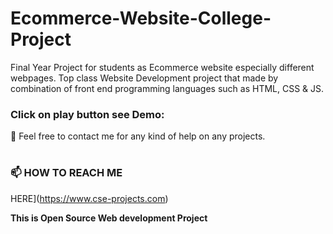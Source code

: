 # Ecommerce-Website-College-Project
Final Year Project for students as Ecommerce website especially different webpages. Top class Website Development project that made by combination of front end programming languages such as HTML, CSS &amp; JS.

### Click on play button see Demo:

 
💌 Feel free to contact me for any kind of help on any projects.
 
# 
### 📫 HOW TO REACH ME 
 HERE](https://www.cse-projects.com)


**This is Open Source Web development Project**
